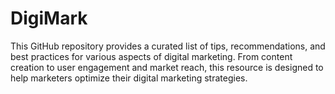 # DigiMark
This GitHub repository provides a curated list of tips, recommendations, and best practices for various aspects of digital marketing. From content creation to user engagement and market reach, this resource is designed to help marketers optimize their digital marketing strategies.
